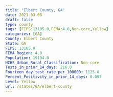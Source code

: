 ```yaml
---
title: "Elbert County, GA"
date: 2021-03-08
draft: false
type: county
tags: [FIPS:13105.0,FEMA:4.0,Non-core,Yellow]
categories: [GA]
County: Elbert County
State: GA
FIPS: 13105.0
FEMA_Region: 4.0
Population: 19194.0
NCHS_Urban_Rural_Classification: Non-core
Tests_in_prior_14_days: 216.0
Fourteen_day_test_rate_per_100000: 1125.0
Percent_Positivity_in_prior_14_days: 0.097
Level: Yellow
url: /states/GA/elbert-county
---
```



